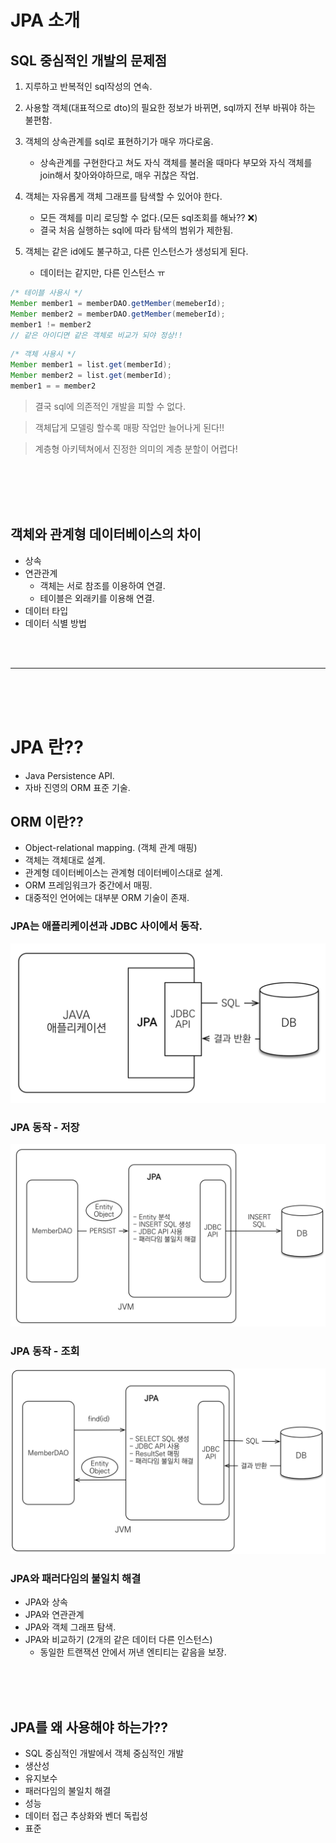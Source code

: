 # JPA 소개


## SQL 중심적인 개발의 문제점
 
1. 지루하고 반복적인 sql작성의 연속.

2. 사용할 객체(대표적으로 dto)의 필요한 정보가 바뀌면, sql까지 전부 바꿔야 하는 불편함.

3. 객체의 상속관계를 sql로 표현하기가 매우 까다로움.
    - 상속관계를 구현한다고 쳐도 자식 객체를 불러올 때마다 부모와 자식 객체를 join해서 찾아와야하므로, 매우 귀찮은 작업.

4. 객체는 자유롭게 객체 그래프를 탐색할 수 있어야 한다.
    - 모든 객체를 미리 로딩할 수 없다.(모든 sql조회를 해놔?? ❌)
    - 결국 처음 실행하는 sql에 따라 탐색의 범위가 제한됨.

5. 객체는 같은 id에도 불구하고, 다른 인스턴스가 생성되게 된다.
    - 데이터는 같지만, 다른 인스턴스 ㅠ

```java
/* 테이블 사용시 */
Member member1 = memberDAO.getMember(memeberId);
Member member2 = memberDAO.getMember(memeberId);
member1 != member2 
// 같은 아이디면 같은 객체로 비교가 되야 정상!!
```

```java
/* 객체 사용시 */
Member member1 = list.get(memberId);
Member member2 = list.get(memberId);
member1 = = member2 
```

> 결국 sql에 의존적인 개발을 피할 수 없다. 

> 객체답게 모델링 할수록 매팡 작업만 늘어나게 된다!!

> 계층형 아키텍쳐에서 진정한 의미의 계층 분할이 어렵다!

<br>
<br>
<br>
<br>


## 객체와 관계형 데이터베이스의 차이

* 상속
* 연관관계
    - 객체는 서로 참조를 이용하여 연결.
    - 테이블은 외래키를 이용해 연결.
* 데이터 타입
* 데이터 식별 방법


<br>
<br>
<hr>
<br>
<br>
<br>


# JPA 란??

* Java Persistence API.
* 자바 진영의 ORM 표준 기술.

## ORM 이란??

* Object-relational mapping. (객체 관계 매핑)
* 객체는 객체대로 설계.
* 관계형 데이터베이스는 관계형 데이터베이스대로 설계.
* ORM 프레임워크가 중간에서 매핑.
* 대중적인 언어에는 대부분 ORM 기술이 존재.


### JPA는 애플리케이션과 JDBC 사이에서 동작.

![jpa](../Image/jpa_00_00/0.png)


### JPA 동작 - 저장 


![jpa](../Image/jpa_00_00/1.png)

### JPA 동작 - 조회

![jpa](../Image/jpa_00_00/2.png)


### JPA와 패러다임의 불일치 해결

* JPA와 상속
* JPA와 연관관계
* JPA와 객체 그래프 탐색.
* JPA와 비교하기 (2개의 같은 데이터 다른 인스턴스)
    - 동일한 트랜잭션 안에서 꺼낸 엔티티는 같음을 보장.
<br>
<br>
<br>

## JPA를 왜 사용해야 하는가??

* SQL 중심적인 개발에서 객체 중심적인 개발
* 생산성
* 유지보수
* 패러다임의 불일치 해결
* 성능
* 데이터 접근 추상화와 벤더 독립성
* 표준





